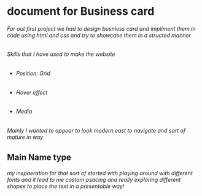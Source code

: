 # document for Business card

###### For out first project we had to design busniess card and impliment them in code using html and css and try to showcase them in a structed manner

###### Skills that I have used to make the website

* ###### Position: Grid
* ###### Hover effect
* ###### Media

###### Mainly I wanted to appear to look modern east to navigate and sort of mature in way
## Main Name type

###### my inspaeration for that sort of started with playing around with different fonts and it lead to me costom psacing and really exploring different shapes to place the text in a presentable way!